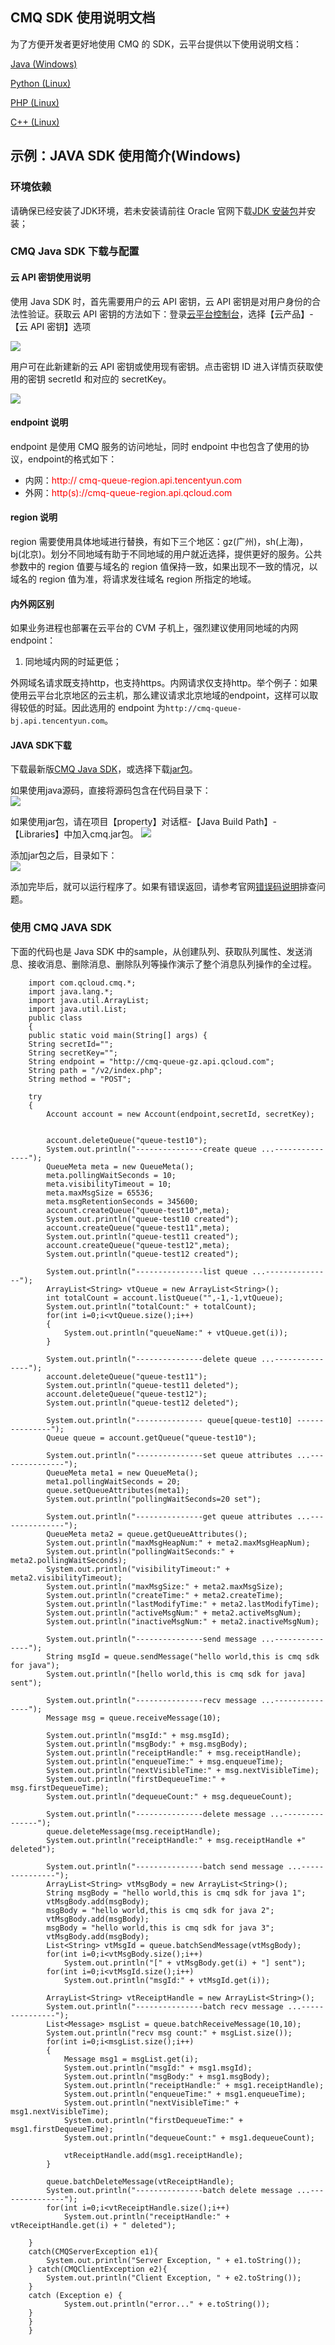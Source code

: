 ## CMQ SDK 使用说明文档
为了方便开发者更好地使用 CMQ 的 SDK，云平台提供以下使用说明文档：

[Java (Windows)](http://cmqsdk-10016717.cos.myqcloud.com/JAVA%20SDK%20%E5%BC%80%E5%8F%91%E6%8C%87%E5%8D%97%28windows%29.pdf)

[Python (Linux)](http://cmqsdk-10016717.cos.myqcloud.com/python%20SDK%20%E5%BC%80%E5%8F%91%E6%8C%87%E5%8D%97%28linux%29.pdf)

[PHP (Linux)](http://cmqsdk-10016717.cos.myqcloud.com/PHP%20SDK%20%E5%BC%80%E5%8F%91%E6%8C%87%E5%8D%97%28linux%29%20.pdf)

[C++ (Linux)](http://cmqsdk-10016717.cos.myqcloud.com/C%2B%2BSDK%20%E5%BC%80%E5%8F%91%E6%8C%87%E5%8D%97%28linux%29.pdf)

## 示例：JAVA SDK 使用简介(Windows)

### 环境依赖
请确保已经安装了JDK环境，若未安装请前往 Oracle 官网下载[JDK 安装包](http://www.oracle.com/technetwork/java/javase/downloads/jdk8-downloads-2133151.html)并安装；

### CMQ Java SDK 下载与配置
#### 云 API 密钥使用说明
使用 Java SDK 时，首先需要用户的云 API 密钥，云 API 密钥是对用户身份的合法性验证。获取云 API 密钥的方法如下：登录[云平台控制台](http://console.tcecqpoc.fsphere.cn/)，选择【云产品】-【云 API 密钥】选项

![](http://imgcache.tcecqpoc.fsphere.cn/image/mc.qcloudimg.com/static/img/b04d51df61bc4e9259dcee293981b644/5.png)

用户可在此新建新的云 API 密钥或使用现有密钥。点击密钥 ID 进入详情页获取使用的密钥 secretId 和对应的 secretKey。

![](http://imgcache.tcecqpoc.fsphere.cn/image/mc.qcloudimg.com/static/img/47b2cf18add4d32a867f115fffb6af48/2.png)

#### endpoint 说明
endpoint 是使用 CMQ 服务的访问地址，同时 endpoint 中也包含了使用的协议，endpoint的格式如下：

- 内网：<font style="color:red">http:// cmq-queue-region.api.tencentyun.com</font>
- 外网：<font style="color:red">http(s)://cmq-queue-region.api.qcloud.com</font>


#### region 说明
region 需要使用具体地域进行替换，有如下三个地区：gz(广州)，sh(上海)，bj(北京)。划分不同地域有助于不同地域的用户就近选择，提供更好的服务。公共参数中的 region 值要与域名的 region 值保持一致，如果出现不一致的情况，以域名的 region 值为准，将请求发往域名 region 所指定的地域。

#### 内外网区别
如果业务进程也部署在云平台的 CVM 子机上，强烈建议使用同地域的内网endpoint：
1) 同地域内网的时延更低；


外网域名请求既支持http，也支持https。内网请求仅支持http。举个例子：如果使用云平台北京地区的云主机，那么建议请求北京地域的endpoint，这样可以取得较低的时延。因此选用的 endpoint 为`http://cmq-queue-bj.api.tencentyun.com`。

#### JAVA SDK下载
下载最新版[CMQ Java SDK](http://cmqsdk-10016717.cos.myqcloud.com/qc_cmq_java_sdk_V1.0.1.zip)，或选择下载[jar包](http://cmqsdk-10016717.cos.myqcloud.com/cmq.jar)。

如果使用java源码，直接将源码包含在代码目录下：</br>
![](http://imgcache.tcecqpoc.fsphere.cn/image/mc.qcloudimg.com/static/img/997a2dcd9ebddadae8d0fcc17ac185a2/3.png)

如果使用jar包，请在项目【property】对话框-【Java Build Path】-【Libraries】中加入cmq.jar包。
![](http://imgcache.tcecqpoc.fsphere.cn/image/mc.qcloudimg.com/static/img/48efa6b553e9023b8bb94d631892d6d2/4.png)

添加jar包之后，目录如下：</br>
![](http://imgcache.tcecqpoc.fsphere.cn/image/mc.qcloudimg.com/static/img/a025253000b587bc35eca6bc1904d81c/6.png)

添加完毕后，就可以运行程序了。如果有错误返回，请参考官网[错误码说明](/doc/api/431/5903)排查问题。

### 使用 CMQ JAVA SDK

下面的代码也是 Java SDK 中的sample，从创建队列、获取队列属性、发送消息、接收消息、删除消息、删除队列等操作演示了整个消息队列操作的全过程。

```
	import com.qcloud.cmq.*; 
	import java.lang.*;
	import java.util.ArrayList;
	import java.util.List;
	public class 
	{
	public static void main(String[] args) {
	String secretId="";
	String secretKey="";
	String endpoint = "http://cmq-queue-gz.api.qcloud.com";
	String path = "/v2/index.php";
	String method = "POST";
	
    try
    {
		Account account = new Account(endpoint,secretId, secretKey);
		
	
		account.deleteQueue("queue-test10");
		System.out.println("---------------create queue ...---------------");
		QueueMeta meta = new QueueMeta();
		meta.pollingWaitSeconds = 10;
		meta.visibilityTimeout = 10;
		meta.maxMsgSize = 65536;
		meta.msgRetentionSeconds = 345600;
		account.createQueue("queue-test10",meta);
		System.out.println("queue-test10 created");
		account.createQueue("queue-test11",meta);
		System.out.println("queue-test11 created");
		account.createQueue("queue-test12",meta);
		System.out.println("queue-test12 created");
		
		System.out.println("---------------list queue ...---------------");
		ArrayList<String> vtQueue = new ArrayList<String>();
		int totalCount = account.listQueue("",-1,-1,vtQueue);
		System.out.println("totalCount:" + totalCount);
		for(int i=0;i<vtQueue.size();i++)
		{
			System.out.println("queueName:" + vtQueue.get(i));
		}
		
		System.out.println("---------------delete queue ...---------------");
		account.deleteQueue("queue-test11");
		System.out.println("queue-test11 deleted");
		account.deleteQueue("queue-test12");
		System.out.println("queue-test12 deleted");

		System.out.println("--------------- queue[queue-test10] ---------------");
		Queue queue = account.getQueue("queue-test10");
		
		System.out.println("---------------set queue attributes ...---------------");
		QueueMeta meta1 = new QueueMeta();
		meta1.pollingWaitSeconds = 20;
		queue.setQueueAttributes(meta1);
		System.out.println("pollingWaitSeconds=20 set");
		
		System.out.println("---------------get queue attributes ...---------------");
		QueueMeta meta2 = queue.getQueueAttributes();
		System.out.println("maxMsgHeapNum:" + meta2.maxMsgHeapNum);
		System.out.println("pollingWaitSeconds:" + meta2.pollingWaitSeconds);
		System.out.println("visibilityTimeout:" + meta2.visibilityTimeout);
		System.out.println("maxMsgSize:" + meta2.maxMsgSize);
		System.out.println("createTime:" + meta2.createTime);
		System.out.println("lastModifyTime:" + meta2.lastModifyTime);
		System.out.println("activeMsgNum:" + meta2.activeMsgNum);
		System.out.println("inactiveMsgNum:" + meta2.inactiveMsgNum);
		
		System.out.println("---------------send message ...---------------");
		String msgId = queue.sendMessage("hello world,this is cmq sdk for java");
		System.out.println("[hello world,this is cmq sdk for java] sent");
		
		System.out.println("---------------recv message ...---------------");
		Message msg = queue.receiveMessage(10);
		
		System.out.println("msgId:" + msg.msgId);
		System.out.println("msgBody:" + msg.msgBody);
		System.out.println("receiptHandle:" + msg.receiptHandle);
		System.out.println("enqueueTime:" + msg.enqueueTime);
		System.out.println("nextVisibleTime:" + msg.nextVisibleTime);
		System.out.println("firstDequeueTime:" + msg.firstDequeueTime);
		System.out.println("dequeueCount:" + msg.dequeueCount);
		
		System.out.println("---------------delete message ...---------------");
		queue.deleteMessage(msg.receiptHandle);
		System.out.println("receiptHandle:" + msg.receiptHandle +" deleted");
		
		System.out.println("---------------batch send message ...---------------");
		ArrayList<String> vtMsgBody = new ArrayList<String>();
		String msgBody = "hello world,this is cmq sdk for java 1";
		vtMsgBody.add(msgBody);
		msgBody = "hello world,this is cmq sdk for java 2";
		vtMsgBody.add(msgBody);
		msgBody = "hello world,this is cmq sdk for java 3";
		vtMsgBody.add(msgBody);
		List<String> vtMsgId = queue.batchSendMessage(vtMsgBody);
		for(int i=0;i<vtMsgBody.size();i++)
			System.out.println("[" + vtMsgBody.get(i) + "] sent");	
		for(int i=0;i<vtMsgId.size();i++)
			System.out.println("msgId:" + vtMsgId.get(i));
		
		ArrayList<String> vtReceiptHandle = new ArrayList<String>();
		System.out.println("---------------batch recv message ...---------------");
		List<Message> msgList = queue.batchReceiveMessage(10,10);
		System.out.println("recv msg count:" + msgList.size());
		for(int i=0;i<msgList.size();i++)
		{
			Message msg1 = msgList.get(i);
			System.out.println("msgId:" + msg1.msgId);
			System.out.println("msgBody:" + msg1.msgBody);
			System.out.println("receiptHandle:" + msg1.receiptHandle);
			System.out.println("enqueueTime:" + msg1.enqueueTime);
			System.out.println("nextVisibleTime:" + msg1.nextVisibleTime);
			System.out.println("firstDequeueTime:" + msg1.firstDequeueTime);
			System.out.println("dequeueCount:" + msg1.dequeueCount);
			
			vtReceiptHandle.add(msg1.receiptHandle);
		}
		
		queue.batchDeleteMessage(vtReceiptHandle);
		System.out.println("---------------batch delete message ...---------------");
		for(int i=0;i<vtReceiptHandle.size();i++)
			System.out.println("receiptHandle:" + vtReceiptHandle.get(i) + " deleted");

    }
    catch(CMQServerException e1){
        System.out.println("Server Exception, " + e1.toString());
    } catch(CMQClientException e2){
        System.out.println("Client Exception, " + e2.toString());
    }
	catch (Exception e) {
			System.out.println("error..." + e.toString());
	}
	}
	} 
```
